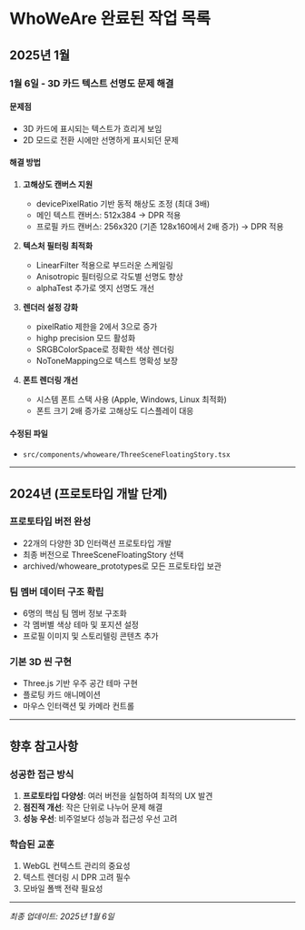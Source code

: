 # WhoWeAre 완료된 작업 목록

## 2025년 1월

### 1월 6일 - 3D 카드 텍스트 선명도 문제 해결

#### 문제점
- 3D 카드에 표시되는 텍스트가 흐리게 보임
- 2D 모드로 전환 시에만 선명하게 표시되던 문제

#### 해결 방법
1. **고해상도 캔버스 지원**
   - devicePixelRatio 기반 동적 해상도 조정 (최대 3배)
   - 메인 텍스트 캔버스: 512x384 → DPR 적용
   - 프로필 카드 캔버스: 256x320 (기존 128x160에서 2배 증가) → DPR 적용

2. **텍스처 필터링 최적화**
   - LinearFilter 적용으로 부드러운 스케일링
   - Anisotropic 필터링으로 각도별 선명도 향상
   - alphaTest 추가로 엣지 선명도 개선

3. **렌더러 설정 강화**
   - pixelRatio 제한을 2에서 3으로 증가
   - highp precision 모드 활성화
   - SRGBColorSpace로 정확한 색상 렌더링
   - NoToneMapping으로 텍스트 명확성 보장

4. **폰트 렌더링 개선**
   - 시스템 폰트 스택 사용 (Apple, Windows, Linux 최적화)
   - 폰트 크기 2배 증가로 고해상도 디스플레이 대응

#### 수정된 파일
- `src/components/whoweare/ThreeSceneFloatingStory.tsx`

---

## 2024년 (프로토타입 개발 단계)

### 프로토타입 버전 완성
- 22개의 다양한 3D 인터랙션 프로토타입 개발
- 최종 버전으로 ThreeSceneFloatingStory 선택
- archived/whoweare_prototypes로 모든 프로토타입 보관

### 팀 멤버 데이터 구조 확립
- 6명의 핵심 팀 멤버 정보 구조화
- 각 멤버별 색상 테마 및 포지션 설정
- 프로필 이미지 및 스토리텔링 콘텐츠 추가

### 기본 3D 씬 구현
- Three.js 기반 우주 공간 테마 구현
- 플로팅 카드 애니메이션
- 마우스 인터랙션 및 카메라 컨트롤

---

## 향후 참고사항

### 성공한 접근 방식
1. **프로토타입 다양성**: 여러 버전을 실험하여 최적의 UX 발견
2. **점진적 개선**: 작은 단위로 나누어 문제 해결
3. **성능 우선**: 비주얼보다 성능과 접근성 우선 고려

### 학습된 교훈
1. WebGL 컨텍스트 관리의 중요성
2. 텍스트 렌더링 시 DPR 고려 필수
3. 모바일 폴백 전략 필요성

---
*최종 업데이트: 2025년 1월 6일*